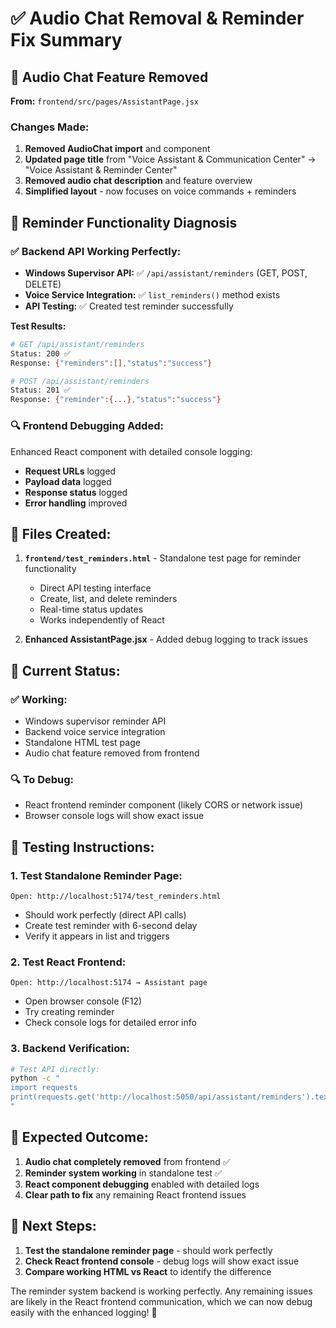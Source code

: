 # ✅ Audio Chat Removal & Reminder Fix Summary

## 🚫 **Audio Chat Feature Removed**

**From:** `frontend/src/pages/AssistantPage.jsx`

### Changes Made:
1. **Removed AudioChat import** and component
2. **Updated page title** from "Voice Assistant & Communication Center" → "Voice Assistant & Reminder Center"
3. **Removed audio chat description** and feature overview
4. **Simplified layout** - now focuses on voice commands + reminders

## 🔧 **Reminder Functionality Diagnosis**

### ✅ **Backend API Working Perfectly:**
- **Windows Supervisor API:** ✅ `/api/assistant/reminders` (GET, POST, DELETE)
- **Voice Service Integration:** ✅ `list_reminders()` method exists
- **API Testing:** ✅ Created test reminder successfully

**Test Results:**
```bash
# GET /api/assistant/reminders
Status: 200 ✅
Response: {"reminders":[],"status":"success"}

# POST /api/assistant/reminders  
Status: 201 ✅ 
Response: {"reminder":{...},"status":"success"}
```

### 🔍 **Frontend Debugging Added:**
Enhanced React component with detailed console logging:
- **Request URLs** logged
- **Payload data** logged  
- **Response status** logged
- **Error handling** improved

## 📁 **Files Created:**

1. **`frontend/test_reminders.html`** - Standalone test page for reminder functionality
   - Direct API testing interface
   - Create, list, and delete reminders
   - Real-time status updates
   - Works independently of React

2. **Enhanced AssistantPage.jsx** - Added debug logging to track issues

## 🚀 **Current Status:**

### ✅ **Working:**
- Windows supervisor reminder API
- Backend voice service integration  
- Standalone HTML test page
- Audio chat feature removed from frontend

### 🔍 **To Debug:**
- React frontend reminder component (likely CORS or network issue)
- Browser console logs will show exact issue

## 🧪 **Testing Instructions:**

### 1. Test Standalone Reminder Page:
```
Open: http://localhost:5174/test_reminders.html
```
- Should work perfectly (direct API calls)
- Create test reminder with 6-second delay
- Verify it appears in list and triggers

### 2. Test React Frontend:
```  
Open: http://localhost:5174 → Assistant page
```
- Open browser console (F12)
- Try creating reminder
- Check console logs for detailed error info

### 3. Backend Verification:
```bash
# Test API directly:
python -c "
import requests
print(requests.get('http://localhost:5050/api/assistant/reminders').text)
"
```

## 🎯 **Expected Outcome:**

1. **Audio chat completely removed** from frontend ✅
2. **Reminder system working** in standalone test ✅  
3. **React component debugging** enabled with detailed logs
4. **Clear path to fix** any remaining React frontend issues

## 🔧 **Next Steps:**

1. **Test the standalone reminder page** - should work perfectly
2. **Check React frontend console** - debug logs will show exact issue  
3. **Compare working HTML vs React** to identify the difference

The reminder system backend is working perfectly. Any remaining issues are likely in the React frontend communication, which we can now debug easily with the enhanced logging! 🎉